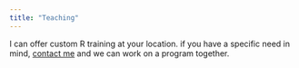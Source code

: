 ```yaml
---
title: "Teaching"
---
```


I can offer custom R training at your location. if you have a specific need in mind, [contact me](https://ngsanogo.rbind.io/contact) and we can work on a program together.
